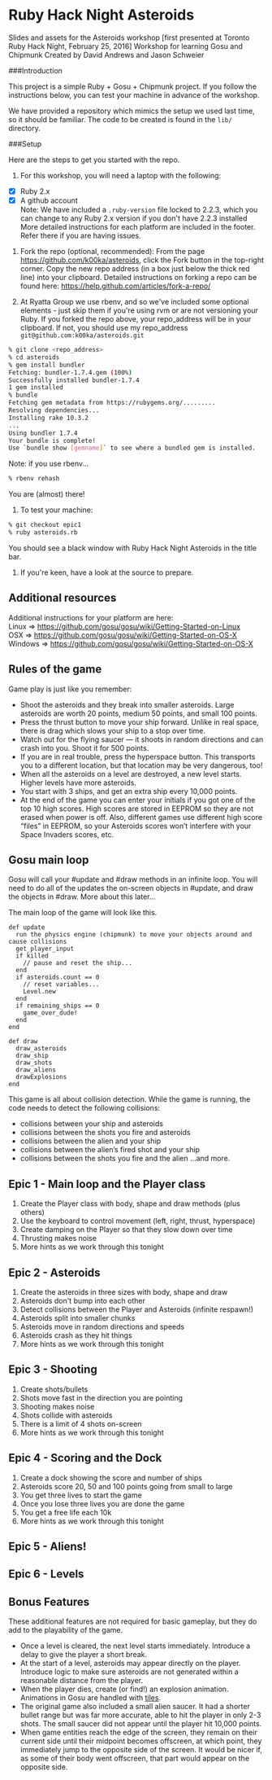 Ruby Hack Night Asteroids
=========================

Slides and assets for the Asteroids workshop [first presented at Toronto Ruby Hack Night, February 25, 2016]
Workshop for learning Gosu and Chipmunk
Created by David Andrews and Jason Schweier

###Introduction

This project is a simple Ruby + Gosu + Chipmunk project. If you follow the instructions below, you can test your machine in advance of the workshop.

We have provided a repository which mimics the setup we used last time, so it should be familiar. The code to be created is found in the ``lib/`` directory.

###Setup

Here are the steps to get you started with the repo.

1. For this workshop, you will need a laptop with the following:
  - [x] Ruby 2.x  
  - [x] A github account  
  Note: We have included a ``.ruby-version`` file locked to 2.2.3, which you can change to any Ruby 2.x version if you don't have 2.2.3 installed  
  More detailed instructions for each platform are included in the footer. Refer there if you are having issues.

1. Fork the repo (optional, recommended):
  From the page https://github.com/k00ka/asteroids, click the Fork button in the top-right corner. Copy the new repo address (in a box just below the thick red line) into your clipboard. Detailed instructions on forking a repo can be found here: https://help.github.com/articles/fork-a-repo/

1. At Ryatta Group we use rbenv, and so we've included some optional elements - just skip them if you're using rvm or are not versioning your Ruby. If you forked the repo above, your repo_address will be in your clipboard. If not, you should use my repo_address ``git@github.com:k00ka/asteroids.git``

  ```sh
  % git clone <repo_address>
  % cd asteroids
  % gem install bundler
  Fetching: bundler-1.7.4.gem (100%)
  Successfully installed bundler-1.7.4
  1 gem installed
  % bundle
  Fetching gem metadata from https://rubygems.org/.........
  Resolving dependencies...
  Installing rake 10.3.2
  ...
  Using bundler 1.7.4
  Your bundle is complete!
  Use `bundle show [gemname]` to see where a bundled gem is installed.
  ```
  Note: if you use rbenv...
  ```sh
  % rbenv rehash
  ```
  You are (almost) there!

1. To test your machine:
  ```sh
  % git checkout epic1
  % ruby asteroids.rb
  ```
  You should see a black window with Ruby Hack Night Asteroids in the title bar.

1. If you're keen, have a look at the source to prepare.

## Additional resources

Additional instructions for your platform are here:  
Linux => https://github.com/gosu/gosu/wiki/Getting-Started-on-Linux  
OSX => https://github.com/gosu/gosu/wiki/Getting-Started-on-OS-X  
Windows => https://github.com/gosu/gosu/wiki/Getting-Started-on-OS-X  

## Rules of the game

Game play is just like you remember:
* Shoot the asteroids and they break into smaller asteroids. Large asteroids are worth 20 points, medium 50 points, and small 100 points.
* Press the thrust button to move your ship forward. Unlike in real space, there is drag which slows your ship to a stop over time.
* Watch out for the flying saucer — it shoots in random directions and can crash into you. Shoot it for 500 points.
* If you are in real trouble, press the hyperspace button. This transports you to a different location, but that location may be very dangerous, too!
* When all the asteroids on a level are destroyed, a new level starts. Higher levels have more asteroids.
* You start with 3 ships, and get an extra ship every 10,000 points.
* At the end of the game you can enter your initials if you got one of the top 10 high scores. High scores are stored in EEPROM so they are not erased when power is off. Also, different games use different high score “files” in EEPROM, so your Asteroids scores won’t interfere with your Space Invaders scores, etc.

## Gosu main loop

Gosu will call your #update and #draw methods in an infinite loop. You will need to do all of the updates the on-screen objects in #update, and draw the objects in #draw. More about this later...

The main loop of the game will look like this.
```
def update
  run the physics engine (chipmunk) to move your objects around and cause collisions
  get_player_input
  if killed
    // pause and reset the ship...
  end
  if asteroids.count == 0
    // reset variables...
    Level.new
  end
  if remaining_ships == 0
    game_over_dude!
  end
end

def draw
  draw_asteroids
  draw_ship
  draw_shots
  draw_aliens
  drawExplosions
end
```

This game is all about collision detection. While the game is running, the code needs to detect the following collisions:
* collisions between your ship and asteroids
* collisions between the shots you fire and asteroids
* collisions between the alien and your ship
* collisions between the alien’s fired shot and your ship
* collisions between the shots you fire and the alien
...and more.

## Epic 1 - Main loop and the Player class
1. Create the Player class with body, shape and draw methods (plus others)
1. Use the keyboard to control movement (left, right, thrust, hyperspace)
1. Create damping on the Player so that they slow down over time
1. Thrusting makes noise
1. More hints as we work through this tonight

## Epic 2 - Asteroids
1. Create the asteroids in three sizes with body, shape and draw
1. Asteroids don't bump into each other
1. Detect collisions between the Player and Asteroids (infinite respawn!)
1. Asteroids split into smaller chunks
1. Asteroids move in random directions and speeds
1. Asteroids crash as they hit things
1. More hints as we work through this tonight

## Epic 3 - Shooting
1. Create shots/bullets
1. Shots move fast in the direction you are pointing
1. Shooting makes noise
1. Shots collide with asteroids
1. There is a limit of 4 shots on-screen
1. More hints as we work through this tonight

## Epic 4 - Scoring and the Dock
1. Create a dock showing the score and number of ships
1. Asteroids score 20, 50 and 100 points going from small to large
1. You get three lives to start the game
1. Once you lose three lives you are done the game
1. You get a free life each 10k
1. More hints as we work through this tonight

## Epic 5 - Aliens!
## Epic 6 - Levels

## Bonus Features

These additional features are not required for basic gameplay, but they do add to the playability of the game.

* Once a level is cleared, the next level starts immediately. Introduce a delay to give the player a short break.
* At the start of a level, asteroids may appear directly on the player. Introduce logic to make sure asteroids are not generated within a reasonable distance from the player.
* When the player dies, create (or find!) an explosion animation. Animations in Gosu are handled with [tiles](https://www.libgosu.org/rdoc/Gosu/Image.html#load_tiles-class_method).
* The original game also included a small alien saucer. It had a shorter bullet range but was far more accurate, able to hit the player in only 2-3 shots. The small saucer did not appear until the player hit 10,000 points.
* When game entities reach the edge of the screen, they remain on their current side until their midpoint becomes offscreen, at which point, they immediately jump to the opposite side of the screen. It would be nicer if, as some of their body went offscreen, that part would appear on the opposite side.
